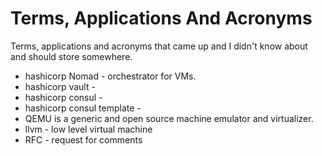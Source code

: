 <!--
// cSpell:ignore VLSM
-->

<link rel="stylesheet" type="text/css" href="./markdown-style.css">

# Terms, Applications And Acronyms

<summary>
Terms, applications and acronyms that came up and I didn't know about and should store somewhere.
</summary>

- hashicorp Nomad - orchestrator for VMs.
- hashicorp vault -
- hashicorp consul -
- hashicorp consul template -
- QEMU is a generic and open source machine emulator and virtualizer.
- llvm - low level virtual machine
- RFC - request for comments
